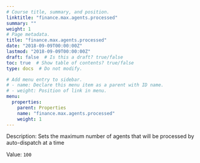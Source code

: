```yaml
---
# Course title, summary, and position.
linktitle: "finance.max.agents.processed"
summary: ""
weight: 1
# Page metadata.
title: "finance.max.agents.processed"
date: "2018-09-09T00:00:00Z"
lastmod: "2018-09-09T00:00:00Z"
draft: false  # Is this a draft? true/false
toc: true  # Show table of contents? true/false
type: docs  # Do not modify.

# Add menu entry to sidebar.
# - name: Declare this menu item as a parent with ID name.
# - weight: Position of link in menu.
menu:
  properties:
    parent: Properties
    name: "finance.max.agents.processed"
    weight: 1
---
```


Description: Sets the maximum number of agents that will be processed by auto-dispatch at a time


Value: `100`